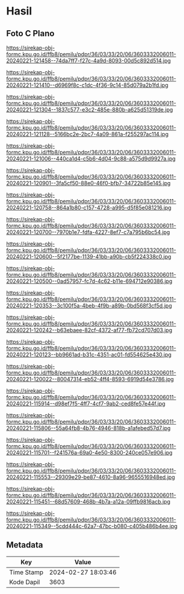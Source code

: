# Hasil

## Foto C Plano

https://sirekap-obj-formc.kpu.go.id/ffb8/pemilu/pdpr/36/03/33/20/06/3603332006011-20240221-121458--74da7ff7-f27c-4a9d-8093-00d5c892d514.jpg

https://sirekap-obj-formc.kpu.go.id/ffb8/pemilu/pdpr/36/03/33/20/06/3603332006011-20240221-121410--d6969f8c-c1dc-4f36-9c14-85d079a2b1fd.jpg

https://sirekap-obj-formc.kpu.go.id/ffb8/pemilu/pdpr/36/03/33/20/06/3603332006011-20240221-121304--1837c577-e3c2-485e-880b-a625d51319de.jpg

https://sirekap-obj-formc.kpu.go.id/ffb8/pemilu/pdpr/36/03/33/20/06/3603332006011-20240221-121128--5166bc2e-2bc7-4a09-861a-f255297ac114.jpg

https://sirekap-obj-formc.kpu.go.id/ffb8/pemilu/pdpr/36/03/33/20/06/3603332006011-20240221-121006--440ca1d4-c5b6-4d04-9c88-a575d9d9927a.jpg

https://sirekap-obj-formc.kpu.go.id/ffb8/pemilu/pdpr/36/03/33/20/06/3603332006011-20240221-120901--3fa5cf50-88e0-46f0-bfb7-34722b85e145.jpg

https://sirekap-obj-formc.kpu.go.id/ffb8/pemilu/pdpr/36/03/33/20/06/3603332006011-20240221-120758--864a1b80-c157-4728-a995-d5f85e081216.jpg

https://sirekap-obj-formc.kpu.go.id/ffb8/pemilu/pdpr/36/03/33/20/06/3603332006011-20240221-120700--7970b1e7-fdfa-4227-8ef7-c7a795b6bc54.jpg

https://sirekap-obj-formc.kpu.go.id/ffb8/pemilu/pdpr/36/03/33/20/06/3603332006011-20240221-120600--5f2177be-1139-41bb-a90b-cb5f224338c0.jpg

https://sirekap-obj-formc.kpu.go.id/ffb8/pemilu/pdpr/36/03/33/20/06/3603332006011-20240221-120500--0ad57957-fc7d-4c62-b11e-694712e90386.jpg

https://sirekap-obj-formc.kpu.go.id/ffb8/pemilu/pdpr/36/03/33/20/06/3603332006011-20240221-120353--3c100f5a-4beb-4f9b-a89b-0bd568f3cf5d.jpg

https://sirekap-obj-formc.kpu.go.id/ffb8/pemilu/pdpr/36/03/33/20/06/3603332006011-20240221-120242--b63ebaee-82cf-4372-af77-fb72cd707d03.jpg

https://sirekap-obj-formc.kpu.go.id/ffb8/pemilu/pdpr/36/03/33/20/06/3603332006011-20240221-120123--bb9661ad-b31c-4351-ac01-fd554625e430.jpg

https://sirekap-obj-formc.kpu.go.id/ffb8/pemilu/pdpr/36/03/33/20/06/3603332006011-20240221-120022--80047314-eb52-4ff4-8593-6919d54e3786.jpg

https://sirekap-obj-formc.kpu.go.id/ffb8/pemilu/pdpr/36/03/33/20/06/3603332006011-20240221-115914--d98ef7f5-4ff7-4cf7-9ab2-ced8fe57e44f.jpg

https://sirekap-obj-formc.kpu.go.id/ffb8/pemilu/pdpr/36/03/33/20/06/3603332006011-20240221-115806--55a64fb8-4b76-4946-818b-a1afebed57d7.jpg

https://sirekap-obj-formc.kpu.go.id/ffb8/pemilu/pdpr/36/03/33/20/06/3603332006011-20240221-115701--f241576a-69a0-4e50-8300-240ce057e906.jpg

https://sirekap-obj-formc.kpu.go.id/ffb8/pemilu/pdpr/36/03/33/20/06/3603332006011-20240221-115553--29309e29-be87-4610-8a96-9655516948ed.jpg

https://sirekap-obj-formc.kpu.go.id/ffb8/pemilu/pdpr/36/03/33/20/06/3603332006011-20240221-115451--68d57609-468b-4b7a-a12a-09ffb9816acb.jpg

https://sirekap-obj-formc.kpu.go.id/ffb8/pemilu/pdpr/36/03/33/20/06/3603332006011-20240221-115349--5cdd444c-62a7-47bc-b080-c405b486b4ee.jpg


## Metadata

| Key        | Value               |
| ---------- | ------------------- |
| Time Stamp | 2024-02-27 18:03:46 |
| Kode Dapil | 3603                |



